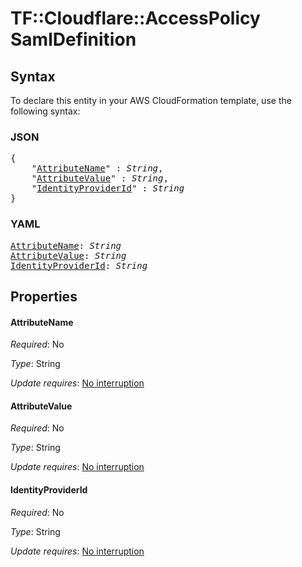 # TF::Cloudflare::AccessPolicy SamlDefinition

## Syntax

To declare this entity in your AWS CloudFormation template, use the following syntax:

### JSON

<pre>
{
    "<a href="#attributename" title="AttributeName">AttributeName</a>" : <i>String</i>,
    "<a href="#attributevalue" title="AttributeValue">AttributeValue</a>" : <i>String</i>,
    "<a href="#identityproviderid" title="IdentityProviderId">IdentityProviderId</a>" : <i>String</i>
}
</pre>

### YAML

<pre>
<a href="#attributename" title="AttributeName">AttributeName</a>: <i>String</i>
<a href="#attributevalue" title="AttributeValue">AttributeValue</a>: <i>String</i>
<a href="#identityproviderid" title="IdentityProviderId">IdentityProviderId</a>: <i>String</i>
</pre>

## Properties

#### AttributeName

_Required_: No

_Type_: String

_Update requires_: [No interruption](https://docs.aws.amazon.com/AWSCloudFormation/latest/UserGuide/using-cfn-updating-stacks-update-behaviors.html#update-no-interrupt)

#### AttributeValue

_Required_: No

_Type_: String

_Update requires_: [No interruption](https://docs.aws.amazon.com/AWSCloudFormation/latest/UserGuide/using-cfn-updating-stacks-update-behaviors.html#update-no-interrupt)

#### IdentityProviderId

_Required_: No

_Type_: String

_Update requires_: [No interruption](https://docs.aws.amazon.com/AWSCloudFormation/latest/UserGuide/using-cfn-updating-stacks-update-behaviors.html#update-no-interrupt)

